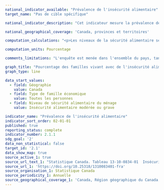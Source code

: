 ```yaml
---
national_indicator_available: "Prévalence de l'insécurité alimentaire"
target_name: "Pas de cible spécifique"

national_indicator_description: "Cet indicateur mesure la prévalence de l'insécurité alimentaire."

national_geographical_coverage: 'Canada, provinces et territoires'

computation_calculations: "<p>Les niveaux de la sécurité alimentaire se définissent comme: <br>1 - Sécurité alimentaire : Aucun signe d'un problème concernant l'accès à la nourriture lié au revenu; <br>2- Insécurité alimentaire marginale : Exactement un signe d'un problème concernant l'accès à la nourriture lié au revenu; <br>3 - Insécurité alimentaire modérée : Signe de compromis en matière de qualité et/ou de quantité d'aliments consommés; <br>4 - Insécurité alimentaire grave : Signe de consommation alimentaire réduite et d'habitudes alimentaires perturbées.</p>"

computation_units: Pourcentage

comments_limitations: "L'enquête est menée dans l'ensemble du pays, tant dans les provinces que dans les territoires. Sont exclus du champ de l'enquête les personnes qui vivent dans les réserves et dans d'autres peuplements autochtones des provinces, les pensionnaires d'établissements institutionnels et les ménages situés dans des régions extrêmement éloignées où la densité de population est très faible. Dans l'ensemble, ces exclusions représentent moins de 2 % de la population."

graph_title: "Pourcentage des familles vivant avec de l'insécurité alimentaire"
graph_type: line

data_start_values:
  - field: Géographie
    value: Canada
  - field: Type de famille économique
    value: Toutes les personnes
  - field: Niveau de sécurité alimentaire du ménage
    value: Insécurité alimentaire modérée ou grave

indicator_name: "Prévalence de l'insécurité alimentaire"
indicator_sort_order: 02-01-01
published: true
reporting_status: complete
indicator_number: 2.1.1
sdg_goal: '2'
data_non_statistical: false
target_id: '2.1'
data_show_map: true
source_active_1: true
source_url_text_1: "Statistique Canada. Tableau 13-10-0834-01  Insécurité alimentaire selon le type de famille économique"
source_url_1: 'https://doi.org/10.25318/1310083401-fra'
source_organisation_1: Statistique Canada
source_periodicity_1: Annuelle
source_geographical_coverage_1: 'Canada, Région géographique du Canada, Province ou territoire'
---
```

